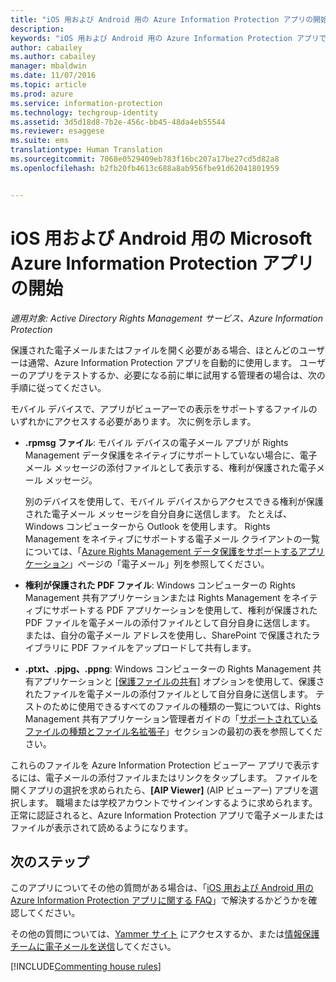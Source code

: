 ```yaml
---
title: "iOS 用および Android 用の Azure Information Protection アプリの開始 | Azure Information Protection"
description: 
keywords: "iOS 用および Android 用の Azure Information Protection アプリで電子メールやファイルを表示する方法"
author: cabailey
ms.author: cabailey
manager: mbaldwin
ms.date: 11/07/2016
ms.topic: article
ms.prod: azure
ms.service: information-protection
ms.technology: techgroup-identity
ms.assetid: 3d5d18d8-7b2e-456c-bb45-48da4eb55544
ms.reviewer: esaggese
ms.suite: ems
translationtype: Human Translation
ms.sourcegitcommit: 7068e0529409eb783f16bc207a17be27cd5d82a8
ms.openlocfilehash: b2fb20fb4613c688a8ab956fbe91d62041801959


---
```


# <a name="get-started-with-the-microsoft-azure-information-protection-app-for-ios-and-android"></a>iOS 用および Android 用の Microsoft Azure Information Protection アプリの開始

*適用対象: Active Directory Rights Management サービス、Azure Information Protection*

保護された電子メールまたはファイルを開く必要がある場合、ほとんどのユーザーは通常、Azure Information Protection アプリを自動的に使用します。 ユーザーのアプリをテストするか、必要になる前に単に試用する管理者の場合は、次の手順に従ってください。

モバイル デバイスで、アプリがビューアーでの表示をサポートするファイルのいずれかにアクセスする必要があります。 次に例を示します。

- **.rpmsg ファイル**: モバイル デバイスの電子メール アプリが Rights Management データ保護をネイティブにサポートしていない場合に、電子メール メッセージの添付ファイルとして表示する、権利が保護された電子メール メッセージ。 
    
    別のデバイスを使用して、モバイル デバイスからアクセスできる権利が保護された電子メール メッセージを自分自身に送信します。 たとえば、Windows コンピューターから Outlook を使用します。 Rights Management をネイティブにサポートする電子メール クライアントの一覧については、「[Azure Rights Management データ保護をサポートするアプリケーション](../get-started/requirements-applications.md)」ページの「電子メール」列を参照してください。

- **権利が保護された PDF ファイル**: Windows コンピューターの Rights Management 共有アプリケーションまたは Rights Management をネイティブにサポートする PDF アプリケーションを使用して、権利が保護された PDF ファイルを電子メールの添付ファイルとして自分自身に送信します。 または、自分の電子メール アドレスを使用し、SharePoint で保護されたライブラリに PDF ファイルをアップロードして共有します。

- **.ptxt、.pjpg、.ppng**: Windows コンピューターの Rights Management 共有アプリケーションと [[保護ファイルの共有]](sharing-app-protect-by-email.md) オプションを使用して、保護されたファイルを電子メールの添付ファイルとして自分自身に送信します。 テストのために使用できるすべてのファイルの種類の一覧については、Rights Management 共有アプリケーション管理者ガイドの「[サポートされているファイルの種類とファイル名拡張子](sharing-app-admin-guide-technical.md#supported-file-types-and-file-name-extensions)」セクションの最初の表を参照してください。 

これらのファイルを Azure Information Protection ビューアー アプリで表示するには、電子メールの添付ファイルまたはリンクをタップします。 ファイルを開くアプリの選択を求められたら、**[AIP Viewer]** (AIP ビューアー) アプリを選択します。 職場または学校アカウントでサインインするように求められます。 正常に認証されると、Azure Information Protection アプリで電子メールまたはファイルが表示されて読めるようになります。

## <a name="next-steps"></a>次のステップ

このアプリについてその他の質問がある場合は、「[iOS 用および Android 用の Azure Information Protection アプリに関する FAQ](mobile-app-faq.md)」で解決するかどうかを確認してください。 

その他の質問については、[Yammer サイト](https://www.yammer.com/AskIPTeam) にアクセスするか、または[情報保護チームに電子メールを送信](mailto:askIPteam@microsoft.com?subject=Question%20about%20Azure%20Information%20Protection%20app)してください。

[!INCLUDE[Commenting house rules](../includes/houserules.md)]


<!--HONumber=Jan17_HO4-->


